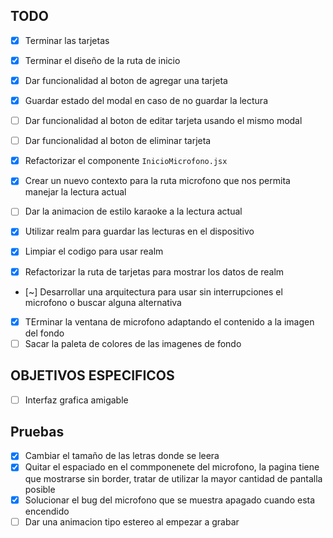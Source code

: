 ## TODO

- [x] Terminar las tarjetas
- [x] Terminar el diseño de la ruta de inicio
- [x] Dar funcionalidad al boton de agregar una tarjeta
- [x] Guardar estado del modal en caso de no guardar la lectura
- [ ] Dar funcionalidad al boton de editar tarjeta usando el mismo modal
- [ ] Dar funcionalidad al boton de eliminar tarjeta
- [x] Refactorizar el componente `InicioMicrofono.jsx`
- [x] Crear un nuevo contexto para la ruta microfono que nos permita manejar la
      lectura actual
- [ ] Dar la animacion de estilo karaoke a la lectura actual

- [x] Utilizar realm para guardar las lecturas en el dispositivo
- [x] Limpiar el codigo para usar realm
- [x] Refactorizar la ruta de tarjetas para mostrar los datos de realm

- [~] Desarrollar una arquitectura para usar sin interrupciones el microfono o
  buscar alguna alternativa

- [x] TErminar la ventana de microfono adaptando el contenido a la imagen del
      fondo
- [ ] Sacar la paleta de colores de las imagenes de fondo

## OBJETIVOS ESPECIFICOS

- [ ] Interfaz grafica amigable

## Pruebas

- [x] Cambiar el tamaño de las letras donde se leera
- [x] Quitar el espaciado en el commponenete del microfono, la pagina tiene que
      mostrarse sin border, tratar de utilizar la mayor cantidad de pantalla
      posible
- [x] Solucionar el bug del microfono que se muestra apagado cuando esta
      encendido
- [ ] Dar una animacion tipo estereo al empezar a grabar
